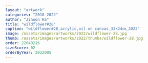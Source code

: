 ```yaml
---
layout: "artwork"
categories: "2018-2022"
author: "Jihoon Ha"
title: "wildflower#28"
caption: "wildflower#28_acrylic,oil on canvas_33×24㎝_2022"
image: /assets/images/artworks/2022/wildflower-28.jpg
thumb: /assets/images/artworks/2022/thumbs/wildflower-28.jpg
order: 22040216
sizeScore: 02
orderByYear: 2022005
---
```

